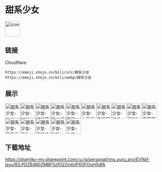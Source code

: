# 甜系少女
<img src="https://emoji.shojo.cn/bili/src/甜系少女/icon.png" width="50" height="50" alt="icon">

## 链接
Cloudflare:
```
https://emoji.shojo.cn/bili/src/甜系少女
https://emoji.shojo.cn/bili/webp/甜系少女
```
## 展示
<img src="https://emoji.shojo.cn/bili/src/甜系少女/甜系少女-mua.png" width="50" height="50" alt="甜系少女-mua"><img src="https://emoji.shojo.cn/bili/src/甜系少女/甜系少女-emo.png" width="50" height="50" alt="甜系少女-emo"><img src="https://emoji.shojo.cn/bili/src/甜系少女/甜系少女-好想要.png" width="50" height="50" alt="甜系少女-好想要"><img src="https://emoji.shojo.cn/bili/src/甜系少女/甜系少女-早上好.png" width="50" height="50" alt="甜系少女-早上好"><img src="https://emoji.shojo.cn/bili/src/甜系少女/甜系少女-慕了.png" width="50" height="50" alt="甜系少女-慕了"><img src="https://emoji.shojo.cn/bili/src/甜系少女/甜系少女-大无语.png" width="50" height="50" alt="甜系少女-大无语"><img src="https://emoji.shojo.cn/bili/src/甜系少女/甜系少女-变河豚了.png" width="50" height="50" alt="甜系少女-变河豚了"><img src="https://emoji.shojo.cn/bili/src/甜系少女/甜系少女-吃瓜.png" width="50" height="50" alt="甜系少女-吃瓜"><img src="https://emoji.shojo.cn/bili/src/甜系少女/甜系少女-歪110吗.png" width="50" height="50" alt="甜系少女-歪110吗"><img src="https://emoji.shojo.cn/bili/src/甜系少女/甜系少女-嘤嘤嘤.png" width="50" height="50" alt="甜系少女-嘤嘤嘤"><img src="https://emoji.shojo.cn/bili/src/甜系少女/甜系少女-静静看你.png" width="50" height="50" alt="甜系少女-静静看你"><img src="https://emoji.shojo.cn/bili/src/甜系少女/甜系少女-爱你.png" width="50" height="50" alt="甜系少女-爱你"><img src="https://emoji.shojo.cn/bili/src/甜系少女/甜系少女-请喝奶茶.png" width="50" height="50" alt="甜系少女-请喝奶茶"><img src="https://emoji.shojo.cn/bili/src/甜系少女/甜系少女-贴贴.png" width="50" height="50" alt="甜系少女-贴贴"><img src="https://emoji.shojo.cn/bili/src/甜系少女/甜系少女-牛哇.png" width="50" height="50" alt="甜系少女-牛哇">

## 下载地址

https://shamiko-my.sharepoint.com/:u:/g/personal/img_yuru_pro/EV9pf-Izou1ElLPDZB480ZMBF5zfO2ZintUPXOFOoH5dfA